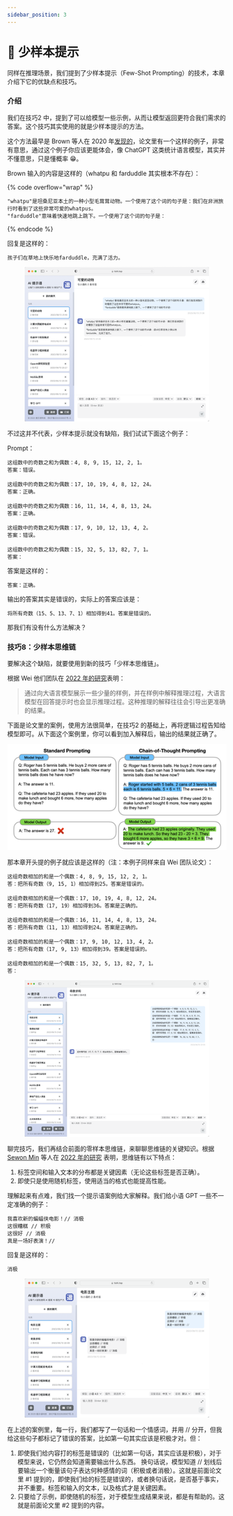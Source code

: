 ```yaml
---
sidebar_position: 3
---
```


# 🧪 少样本提示

同样在推理场景，我们提到了少样本提示（Few-Shot Prompting）的技术，本章介绍下它的优缺点和技巧。

### 介绍

我们在技巧2 中，提到了可以给模型一些示例，从而让模型返回更符合我们需求的答案。这个技巧其实使用的就是少样本提示的方法。

这个方法最早是 Brown 等人在 2020 年[发现的](https://arxiv.org/pdf/2005.14165.pdf)，论文里有一个这样的例子，非常有意思，通过这个例子你应该更能体会，像 ChatGPT 这类统计语言模型，其实并不懂意思，只是懂概率 😁。

Brown 输入的内容是这样的（whatpu 和 farduddle 其实根本不存在）：

{% code overflow="wrap" %}
```other
"whatpu"是坦桑尼亚本土的一种小型毛茸茸动物。一个使用了这个词的句子是：我们在非洲旅行时看到了这些非常可爱的whatpus。
"farduddle"意味着快速地跳上跳下。一个使用了这个词的句子是：
```
{% endcode %}

回复是这样的：

```other
孩子们在草地上快乐地farduddle，充满了活力。
```

<figure><img src="../.gitbook/assets/image (36).png" alt=""><figcaption></figcaption></figure>

不过这并不代表，少样本提示就没有缺陷，我们试试下面这个例子：

Prompt：

```other
这组数中的奇数之和为偶数：4, 8, 9, 15, 12, 2, 1。
答案：错误。

这组数中的奇数之和为偶数：17, 10, 19, 4, 8, 12, 24。
答案：正确。

这组数中的奇数之和为偶数：16, 11, 14, 4, 8, 13, 24。
答案：正确。

这组数中的奇数之和为偶数：17, 9, 10, 12, 13, 4, 2。
答案：错误。

这组数中的奇数之和为偶数：15, 32, 5, 13, 82, 7, 1。
答案：
```

答案是这样的：

```other
答案：正确。
```

输出的答案其实是错误的，实际上的答案应该是：

```other
将所有奇数（15、5、13、7、1）相加得到41。答案是错误的。
```

那我们有没有什么方法解决？

### 技巧8：少样本思维链

要解决这个缺陷，就要使用到新的技巧「少样本思维链」。

根据 Wei 他们团队在 [2022 年的研究](https://arxiv.org/pdf/2201.11903.pdf)表明：

> 通过向大语言模型展示一些少量的样例，并在样例中解释推理过程，大语言模型在回答提示时也会显示推理过程。这种推理的解释往往会引导出更准确的结果。

下面是论文里的案例，使用方法很简单，在技巧2 的基础上，再将逻辑过程告知给模型即可。从下面这个案例里，你可以看到加入解释后，输出的结果就正确了。

![FewShotChainOfThought001.png](../docs/chatGPT/tutorial-extras/assets/FewShotChainOfThought001.png)

那本章开头提的例子就应该是这样的（注：本例子同样来自 Wei 团队论文）：

```other
这组奇数相加的和是一个偶数：4, 8, 9, 15, 12, 2, 1。
答：把所有奇数（9, 15, 1）相加得到25。答案是错误的。

这组奇数相加的和是一个偶数：17, 10, 19, 4, 8, 12, 24。
答：把所有奇数（17, 19）相加得到36。答案是正确的。

这组奇数相加的和是一个偶数：16, 11, 14, 4, 8, 13, 24。
答：把所有奇数（11, 13）相加得到24。答案是正确的。

这组奇数相加的和是一个偶数：17, 9, 10, 12, 13, 4, 2。
答：把所有奇数（17, 9, 13）相加得到39。答案是错误的。

这组奇数相加的和是一个偶数：15, 32, 5, 13, 82, 7, 1。
答：
```

<figure><img src="../.gitbook/assets/image (5).png" alt=""><figcaption></figcaption></figure>

聊完技巧，我们再结合前面的零样本思维链，来聊聊思维链的关键知识。根据 [Sewon Min](https://arxiv.org/search/cs?searchtype=author\&query=Min%2C+S) 等人在 [2022 年的研究](https://arxiv.org/abs/2202.12837) 表明，思维链有以下特点：

1. 标签空间和输入文本的分布都是关键因素（无论这些标签是否正确）。
2. 即使只是使用随机标签，使用适当的格式也能提高性能。

理解起来有点难，我们找一个提示语案例给大家解释。我们给小语 GPT 一些不一定准确的例子：

```other
我喜欢新的蝙蝠侠电影！// 消极
这很糟糕 // 积极
这很好 // 消极
真是一场好表演！//
```

回复是这样的：

```other
消极
```

<figure><img src="../.gitbook/assets/image (58).png" alt=""><figcaption></figcaption></figure>

在上述的案例里，每一行，我们都写了一句话和一个情感词，并用 // 分开，但我给这些句子都标记了错误的答案，比如第一句其实应该是积极才对。但：

1. 即使我们给内容打的标签是错误的（比如第一句话，其实应该是积极），对于模型来说，它仍然会知道需要输出什么东西。 换句话说，模型知道 // 划线后要输出一个衡量该句子表达何种感情的词（积极或者消极）。这就是前面论文里 #1 提到的，即使我们给的标签是错误的，或者换句话说，是否基于事实，并不重要。标签和输入的文本，以及格式才是关键因素。
2. 只要给了示例，即使随机的标签，对于模型生成结果来说，都是有帮助的。这就是前面论文里 #2 提到的内容。
